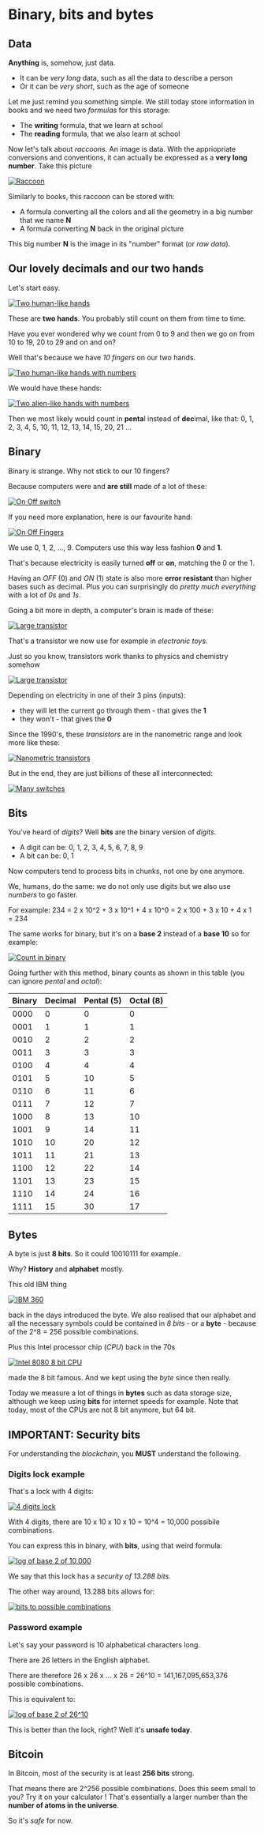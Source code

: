 # Binary, bits and bytes

## Data
**Anything** is, somehow, just data. 
- It can be *very long* data, such as all the data to describe a person
- Or it can be *very short*, such as the age of someone

Let me just remind you something simple. We still today store information in books and we need two *formulas* for this storage:
- The **writing** formula, that we learn at school
- The **reading** formula, that we also learn at school

Now let's talk about *raccoons*. An image is data. With the appriopriate conversions and conventions, it can actually be expressed as a **very long number**.
Take this picture

[![Raccoon](images/raccoon.png)]()

Similarly to books, this raccoon can be stored with:
- A formula converting all the colors and all the geometry in a big number that we name **N**
- A formula converting **N** back in the original picture

This big number **N** is the image in its "number" format (or *raw data*).

## Our lovely decimals and our two hands
Let's start easy.

[![Two human-like hands](images/hands.png)]()

These are **two hands**. You probably still count on them from time to time.

Have you ever wondered why we count from 0 to 9 and then we go on from 10 to 19, 20 to 29 and on and on?

Well that's because we have *10 fingers* on our two hands.

[![Two human-like hands with numbers](images/hands_numbers.png)]()

We would have these hands:

[![Two alien-like hands with numbers](images/hands_alien.png)]()

Then we most likely would count in **penta**l instead of **dec**imal, like that:
0, 1, 2, 3, 4, 5, 10, 11, 12, 13, 14, 15, 20, 21 ...

## Binary
Binary is strange. Why not stick to our 10 fingers?

Because computers were and **are still** made of a lot of these:

[![On Off switch](images/switch.png)]()

If you need more explanation, here is our favourite hand:

[![On Off Fingers](images/2fingers.png)]()

We use 0, 1, 2, ..., 9. Computers use this way less fashion **0** and **1**.

That's because electricity is easily turned **off** or **on**, matching the 0 or the 1.

Having an *OFF* (0) and *ON* (1) state is also more **error resistant** than higher bases such as decimal.
Plus you can surprisingly do *pretty much everything* with a lot of *0s* and *1s*.

Going a bit more in depth, a computer's brain is made of these:

[![Large transistor](images/transistor_large.png)]()

That's a transistor we now use for example in *electronic toys*.

Just so you know, transistors work thanks to physics and chemistry somehow

[![Large transistor](images/transistor_scheme.png)]()

Depending on electricity in one of their 3 pins (inputs):
- they will let the current go through them - that gives the **1**
- they won't - that gives the **0**

Since the 1990's, these *transistors* are in the nanometric range and look more like these:

[![Nanometric transistors](images/transistor_nanometric.png)]()

But in the end, they are just billions of these all interconnected:

[![Many switches](images/switchmany.png)]()

## Bits
You've heard of *digits*?
Well **bits** are the binary version of *digits*.
- A digit can be: 0, 1, 2, 3, 4, 5, 6, 7, 8, 9
- A bit can be: 0, 1

Now computers tend to process bits in chunks, not one by one anymore.

We, humans, do the same: we do not only use digits but we also use *numbers* to go faster.

For example: 234 = 2 x 10^2 + 3 x 10^1 + 4 x 10^0 = 2 x 100 + 3 x 10 + 4 x 1 = 234

The same works for binary, but it's on a **base 2** instead of a **base 10** so for example:

[![Count in binary](images/binary_count.png)]()

Going further with this method, binary counts as shown in this table (you can ignore *pental* and *octal*):

| Binary | Decimal | Pental (5) | Octal (8) |
| ------ | ------- | ---------- | --------- |
| 0000   | 0       | 0          | 0         |
| 0001   | 1       | 1          | 1         |
| 0010   | 2       | 2          | 2         |
| 0011   | 3       | 3          | 3         |
| 0100   | 4       | 4          | 4         |
| 0101   | 5       | 10         | 5         |
| 0110   | 6       | 11         | 6         |
| 0111   | 7       | 12         | 7         |
| 1000   | 8       | 13         | 10        |
| 1001   | 9       | 14         | 11        |
| 1010   | 10      | 20         | 12        |
| 1011   | 11      | 21         | 13        |
| 1100   | 12      | 22         | 14        |
| 1101   | 13      | 23         | 15        |
| 1110   | 14      | 24         | 16        |
| 1111   | 15      | 30         | 17        |

## Bytes
A byte is just **8 bits**. So it could 10010111 for example.

Why? **History** and **alphabet** mostly.

This old IBM thing

[![IBM 360](images/ibm360.png)]()

back in the days introduced the byte. 
We also realised that our alphabet and all the necessary symbols could be contained in *8 bits* - or a **byte** - because of the 2^8 = 256 possible combinations.

Plus this Intel processor chip (*CPU*) back in the 70s

[![Intel 8080 8 bit CPU](images/intel8080.png)]()

made the 8 bit famous. And we kept using the *byte* since then really.

Today we measure a lot of things in **bytes** such as data storage size, although we keep using **bits** for internet speeds for example.
Note that today, most of the CPUs are not 8 bit anymore, but 64 bit.


## IMPORTANT: Security bits
For understanding the *blockchain*, you **MUST** understand the following.

### Digits lock example
That's a lock with 4 digits:

[![4 digits lock](images/lock_digits.png)]()

With 4 digits, there are 10 x 10 x 10 x 10 = 10^4 = 10,000 possibile combinations. 

You can express this in binary, with **bits**, using that weird formula:

[![log of base 2 of 10,000](images/maths1.png)]()

We say that this lock has a *security of 13.288 bits*.

The other way around, 13.288 bits allows for:

[![bits to possible combinations](images/maths2.png)]()

### Password example
Let's say your password is 10 alphabetical characters long.

There are 26 letters in the English alphabet. 

There are therefore 26 x 26 x ... x 26 = 26^10 = 141,167,095,653,376 possible combinations.

This is equivalent to:

[![log of base 2 of 26^10](images/maths3.png)]()

This is better than the lock, right? Well it's **unsafe today**. 

## Bitcoin
In Bitcoin, most of the security is at least **256 bits** strong. 

That means there are 2^256 possible combinations. 
Does this seem small to you? Try it on your calculator !
That's essentially a larger number than the **number of atoms in the universe**.

So it's *safe* for now.